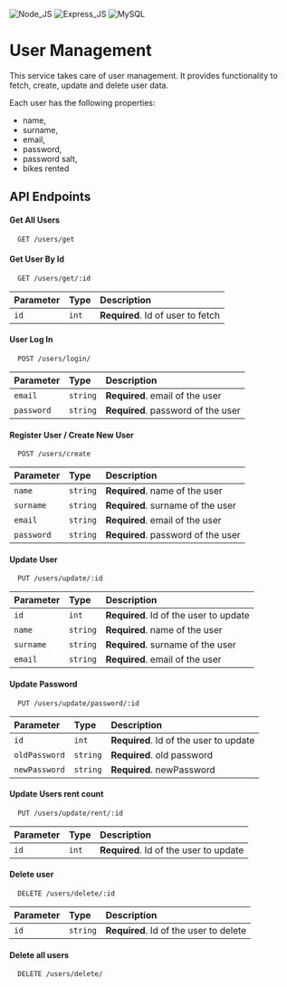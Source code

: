 

![Node_JS](https://img.shields.io/badge/Node_JS-black?logo=npm) ![Express_JS](https://img.shields.io/badge/Express_JS-gray?logo=express) ![MySQL](https://img.shields.io/badge/MySQL-white?logo=mysql)

# User Management
This service takes care of user management. It provides functionality to fetch, create, update and delete user data.

Each user has the following properties:
 - name,
 - surname,
 - email, 
 - password,
 - password salt,
 - bikes rented


## API Endpoints

#### Get All Users

```http
  GET /users/get
```

#### Get User By Id

```http
  GET /users/get/:id
```

| Parameter | Type  | Description                       |
| :-------- | :---- | :-------------------------------- |
| `id`      | `int` | **Required**. Id of user to fetch |

#### User Log In

```http
  POST /users/login/
```

| Parameter  | Type     | Description                        |
| :--------- | :------- | :--------------------------------- |
| `email`    | `string` | **Required**. email of the user    |
| `password` | `string` | **Required**. password of the user |

#### Register User / Create New User

```http
  POST /users/create
```

| Parameter  | Type     | Description                        |
| :--------- | :------- | :--------------------------------- |
| `name`     | `string` | **Required**. name of the user     |
| `surname`  | `string` | **Required**. surname of the user  |
| `email`    | `string` | **Required**. email of the user    |
| `password` | `string` | **Required**. password of the user |

#### Update User

```http
  PUT /users/update/:id
```

| Parameter | Type     | Description                            |
| :-------- | :------- | :------------------------------------- |
| `id`      | `int`    | **Required**. Id of the user to update |
| `name`    | `string` | **Required**. name of the user         |
| `surname` | `string` | **Required**. surname of the user      |
| `email`   | `string` | **Required**. email of the user        |

#### Update Password

```http
  PUT /users/update/password/:id
```

| Parameter     | Type     | Description                            |
| :------------ | :------- | :------------------------------------- |
| `id`          | `int`    | **Required**. Id of the user to update |
| `oldPassword` | `string` | **Required**. old password             |
| `newPassword` | `string` | **Required**. newPassword              |

#### Update Users rent count

```http
  PUT /users/update/rent/:id
```

| Parameter | Type  | Description                       |
| :-------- | :---- | :-------------------------------- |
| `id`      | `int` | **Required**. Id of the user to update |

#### Delete user

```http
  DELETE /users/delete/:id
```

| Parameter | Type     | Description                            |
| :-------- | :------- | :------------------------------------- |
| `id`      | `string` | **Required**. Id of the user to delete |

#### Delete all users

```http
  DELETE /users/delete/
```


